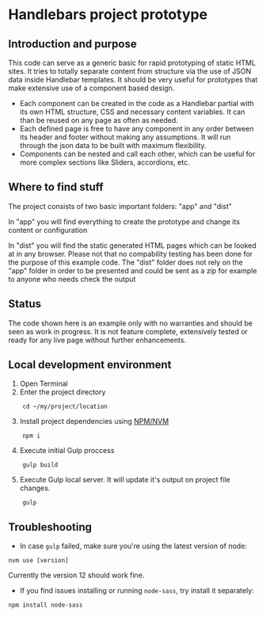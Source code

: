 # Handlebars project prototype

## Introduction and purpose
This code can serve as a generic basic for rapid prototyping of static HTML sites. It tries to totally separate content from structure via the use of JSON data inside Handlebar templates. It should be very useful for prototypes that make extensive use of a component based design.

* Each component can be created in the code as a Handlebar partial with its own HTML structure, CSS and necessary content variables. It can than be reused on any page as often as needed.
* Each defined page is free to have any component in any order between its header and footer without making any assumptions. It will run through the json data to be built with maximum flexibility.
* Components can be nested and call each other, which can be useful for more complex sections like Sliders, accordions, etc.

## Where to find stuff

The project consists of two basic important folders: "app" and "dist"

In "app" you will find everything to create the prototype and change its content or configuration

In "dist" you will find the static generated HTML pages which can be looked at in any browser. Please not that no compability testing has been done for the purpose of this example code. The "dist" folder does not rely on the "app" folder in order to be presented and could be sent as a zip for example to anyone who needs check the output

## Status
The code shown here is an example only with no warranties and should be seen as work in progress. It is not feature complete, extensively tested or ready for any live page without further enhancements.

## Local development environment

1. Open Terminal
2. Enter the project directory

```
    cd ~/my/project/location
```

3. Install project dependencies using [NPM/NVM](https://github.com/creationix/nvm#install--update-script)

```
    npm i
```
4. Execute initial Gulp proccess
```
    gulp build
```
5. Execute Gulp local server. It will update it's output on project file changes.
```
    gulp
```

## Troubleshooting

* In case `gulp` failed, make sure you're using the latest version of node:

```
nvm use [version]
```

Currently the version 12 should work fine.

* If you find issues installing or running `node-sass`, try install it separately:

```
npm install node-sass
```

